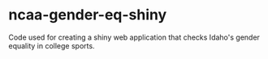# ncaa-gender-eq-shiny
Code used for creating a shiny web application that checks Idaho's gender equality in college sports.
